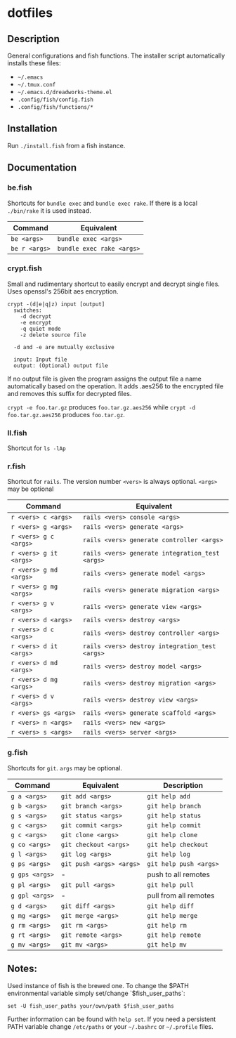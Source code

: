# dotfiles #

## Description ##

General configurations and fish functions. The installer script
automatically installs these files:

* `~/.emacs`
* `~/.tmux.conf`
* `~/.emacs.d/dreadworks-theme.el`
* `.config/fish/config.fish`
* `.config/fish/functions/*`


## Installation ##

Run `./install.fish` from a fish instance.


## Documentation ##


### be.fish ###

Shortcuts for `bundle exec` and `bundle exec rake`.
If there is a local `./bin/rake` it is used instead.

| Command        | Equivalent                |
|----------------|---------------------------|
| `be <args>`    | `bundle exec <args>`      |
| `be r <args>`  | `bundle exec rake <args>` |



### crypt.fish ###

Small and rudimentary shortcut to easily encrypt and decrypt single
files. Uses openssl's 256bit aes encryption.

```
crypt -(d|e|q|z) input [output]
  switches:
    -d decrypt
    -e encrypt
    -q quiet mode
    -z delete source file

  -d and -e are mutually exclusive

  input: Input file
  output: (Optional) output file
```

If no output file is given the program assigns the output file a name
automatically based on the operation. It adds .aes256 to the encrypted
file and removes this suffix for decrypted files.

`crypt -e foo.tar.gz` produces `foo.tar.gz.aes256` while
`crypt -d foo.tar.gz.aes256` produces `foo.tar.gz`.


### ll.fish ###

Shortcut for `ls -lAp`


### r.fish ###

Shortcut for `rails`. The version number `<vers>` is always
optional. `<args>` may be optional

| Command                 | Equivalent                                      |
|-------------------------|-------------------------------------------------|
| `r <vers> c <args>`     | `rails <vers> console <args>`                   |
| `r <vers> g <args>`     | `rails <vers> generate <args>`                  |
| `r <vers> g c <args>`   | `rails <vers> generate controller <args>`       |
| `r <vers> g it <args>`  | `rails <vers> generate integration_test <args>` |
| `r <vers> g md <args>`  | `rails <vers> generate model <args>`            |
| `r <vers> g mg <args>`  | `rails <vers> generate migration <args>`        |
| `r <vers> g v <args>`   | `rails <vers> generate view <args>`             |
| `r <vers> d <args>`     | `rails <vers> destroy <args>`                   |
| `r <vers> d c <args>`   | `rails <vers> destroy controller <args>`        |
| `r <vers> d it <args>`  | `rails <vers> destroy integration_test <args>`  |
| `r <vers> d md <args>`  | `rails <vers> destroy model <args>`             |
| `r <vers> d mg <args>`  | `rails <vers> destroy migration <args>`         |
| `r <vers> d v <args>`   | `rails <vers> destroy view <args>`              |
| `r <vers> gs <args>`    | `rails <vers> generate scaffold <args>`         |
| `r <vers> n <args>`     | `rails <vers> new <args>`                       |
| `r <vers> s <args>`     | `rails <vers> server <args>`                    |


### g.fish ###

Shortcuts for `git`. `args` may be optional.

| Command        | Equivalent              | Description           |
|----------------|-------------------------|-----------------------|
| `g a <args>`   | `git add <args>`        | `git help add`        |
| `g b <args>`   | `git branch <args>`     | `git help branch`     |
| `g s <args>`   | `git status <args>`     | `git help status`     |
| `g c <args>`   | `git commit <args>`     | `git help commit`     |
| `g c <args>`   | `git clone <args>`      | `git help clone`      |
| `g co <args>`  | `git checkout <args>`   | `git help checkout`   |
| `g l <args>`   | `git log <args>`        | `git help log`        |
| `g ps <args>`  | `git push <args> <args>`| `git help push <args>`|
| `g gps <args>` | -                       | push to all remotes   |
| `g pl <args>`  | `git pull <args>`       | `git help pull`       |
| `g gpl <args>` | -                       | pull from all remotes |
| `g d <args>`   | `git diff <args>`       | `git help diff`       |
| `g mg <args>`  | `git merge <args>`      | `git help merge`      |
| `g rm <args>`  | `git rm <args>`         | `git help rm`         |
| `g rt <args>`  | `git remote <args>`     | `git help remote`     |
| `g mv <args>`  | `git mv <args>`         | `git help mv`         |


Notes:
------

Used instance of fish is the brewed one.  To change the $PATH
environmental variable simply set/change `$fish_user_paths`:

```
set -U fish_user_paths your/own/path $fish_user_paths
```

Further information can be found with `help set`.  If you need a
persistent PATH variable change `/etc/paths` or your `~/.bashrc` or
`~/.profile` files.

